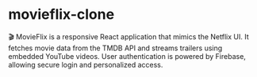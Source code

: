 # movieflix-clone
🎬 MovieFlix is a responsive React application that mimics the Netflix UI. It fetches movie data from the TMDB API and streams trailers using embedded YouTube videos. User authentication is powered by Firebase, allowing secure login and personalized access.
